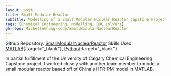 ```yaml
---
layout: post
title: Small Modular Reactor
subtitle: Modelling of a Small Modular Nuclear Reactor Capstone Project
tags: [Chemical Engineering, Modelling, ODE solvers]
gh-repo: MichelleChung-code/SmallModularNuclearReactor
---
```

Github Repository: [SmallModularNuclearReactor](https://github.com/MichelleChung-code/SmallModularNuclearReactor)
Skills Used: [MATLAB](https://www.mathworks.com/products/matlab.html){:target="_blank"}, [Python](https://www.python.org/){:target="_blank"}

In partial fulfillment of the University of Calgary Chemical Engineering Capstone project, I worked closely with another team member to model a small modular reactor based off of China's HTR-PM model in MATLAB.
